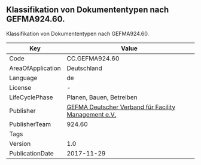 ## Klassifikation von Dokumententypen nach GEFMA924.60.
Klassifikation von Dokumententypen nach GEFMA924.60.

Key | Value |
--|--|
Code | CC.GEFMA924.60 |  
AreaOfApplication | Deutschland |  
Language | de |  
License | - |  
LifeCyclePhase | Planen, Bauen, Betreiben |  
Publisher | [GEFMA Deutscher Verband für Facility Management e.V.](https://www.gefma.de) |  
PublisherTeam | 924.60 |  
Tags |  |  
Version | 1.0 |  
PublicationDate | 2017-11-29 |  

